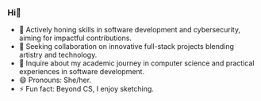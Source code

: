 ### Hi👋

- 🌱 Actively honing skills in software development and cybersecurity, aiming for impactful contributions.
- 👯 Seeking collaboration on innovative full-stack projects blending artistry and technology.
- 💬 Inquire about my academic journey in computer science and practical experiences in software development.
- 😄 Pronouns: She/her.
- ⚡ Fun fact: Beyond CS, I enjoy sketching.

  
<!--### Analytics
[![GitHub Streak](https://streak-stats.demolab.com/?user=pritiaryal&theme=transparent)](https://git.io/streak-stats)


**PritiAryal/PritiAryal** is a ✨ _special_ ✨ repository because its `README.md` (this file) appears on your GitHub profile.
- 📫 Let's connect on LinkedIn: [Priti Aryal - LinkedIn Profile](https://www.linkedin.com/in/priti-aryal-32293729b)


Here are some ideas to get you started:

